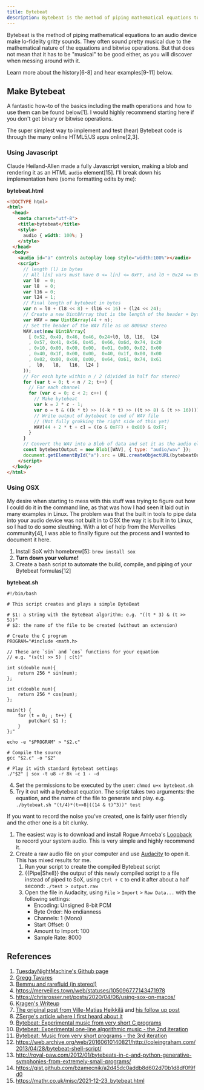 ```yaml
---
title: Bytebeat
description: Bytebeat is the method of piping mathematical equations to an audio device make lo-fidelity gritty sounds.
---
```


Bytebeat is the method of piping mathematical equations to an audio device make lo-fidelity gritty sounds. They often sound pretty musical due to the mathematical nature of the equations and bitwise operations. But that does not mean that it has to be "musical" to be good either, as you will discover when messing around with it.

Learn more about the history[6-8] and hear examples[9-11] below.

## Make Bytebeat

A fantastic how-to of the basics including the math operations and how to use them can be found below[1]. I would highly recommend starting here if you don't get binary or bitwise operations.

The super simplest way to implement and test (hear) Bytebeat code is through the many online HTML5/JS apps online[2,3].

### Using Javascript

Claude Heiland-Allen made a fully Javascript version, making a blob and rendering it as an HTML `audio` element[15]. I'll break down his implementation here (some formatting edits by me):

**bytebeat.html**

```html
<!DOCTYPE html>
<html>
  <head>
    <meta charset="utf-8">
    <title>bytebeat</title>
    <style>
      audio { width: 100%; }
    </style>
  </head>
  <body>
    <audio id="a" controls autoplay loop style="width:100%"></audio>
    <script>
      // length (l) in bytes
      // All l[n] vars must have 0 <= l[n] <= 0xFF, and l0 + 0x24 <= 0xFF
      var l0  = 0;
      var l8  = 0;
      var l16 = 0;
      var l24 = 1;
      // Final length of bytebeat in bytes
      var n = l0 + (l8 << 8) + (l16 << 16) + (l24 << 24);
      // Create a new Uint8Array that is the length of the header + bytebeat size
      var WAV = new Uint8Array(44 + n);
      // Set the header of the WAV file as u8 8000Hz stereo
      WAV.set(new Uint8Array(
        [ 0x52, 0x49, 0x46, 0x46, 0x24+l0, l8, l16,  l24
        , 0x57, 0x41, 0x56, 0x45,  0x66, 0x6d, 0x74, 0x20
        , 0x10, 0x00, 0x00, 0x00,  0x01, 0x00, 0x02, 0x00
        , 0x40, 0x1f, 0x00, 0x00,  0x40, 0x1f, 0x00, 0x00
        , 0x02, 0x00, 0x08, 0x00,  0x64, 0x61, 0x74, 0x61
        ,  l0,   l8,   l16,  l24 ]
      ));
      // For each byte within n / 2 (divided in half for stereo)
      for (var t = 0; t < n / 2; t++) {
        // For each channel
        for (var c = 0; c < 2; c++) {
      	  // Make bytebeat
          var k = 2 * c - 1;
          var o = t & ((k * t) >> ((-k * t) >> ((t >> 8) & (t >> 16))));
          // Write output of bytebeat to end of WAV file
          // (Not fully grokking the right side of this yet)
          WAV[44 + 2 * t + c] = ((o & 0xFF) + 0x80) & 0xFF;
        }
      }
      // Convert the WAV into a Blob of data and set it as the audio element source
      const bytebeatOutput = new Blob([WAV], { type: "audio/wav" });
      document.getElementById("a").src = URL.createObjectURL(bytebeatOutput);
    </script>
  </body>
</html>

```

### Using OSX

My desire when starting to mess with this stuff was trying to figure out how I could do it in the command line, as that was how I had seen it laid out in many examples in Linux. The problem was that the built in tools to pipe data into your audio device was not built in to OSX the way it is built in to Linux, so I had to do some sleuthing. With a lot of help from the Merveilles community[4], I was able to finally figure out the process and I wanted to document it here.

1. Install SoX with homebrew[5]: `brew install sox`
1. **Turn down your volume!**
1. Create a bash script to automate the build, compile, and piping of your Bytebeat formulas[12]

**bytebeat.sh**

```shell
#!/bin/bash

# This script creates and plays a simple ByteBeat

# $1: a string with the ByteBeat algorithm; e.g. "((t * 3) & (t >> 5))"
# $2: the name of the file to be created (without an extension)

# Create the C program
PROGRAM="#include <math.h>

// These are `sin` and `cos` functions for your equation
// e.g. "(s(t) >> 5) | c(t)"

int s(double num){
    return 256 * sin(num);
};

int c(double num){
    return 256 * cos(num);
};

main(t) {
    for (t = 0; ; t++) {
        putchar( $1 );
    }
};"

echo -e "$PROGRAM" > "$2.c"

# Compile the source
gcc "$2.c" -o "$2"

# Play it with standard Bytebeat settings
./"$2" | sox -t u8 -r 8k -c 1 - -d
```

4. Set the permissions to be executed by the user: `chmod u+x bytebeat.sh `
4. Try it out with a bytebeat equation. The script takes two arguments: the equation, and the name of the file to generate and play. e.g. `./bytebeat.sh "(t/4)*(t>>8|((14 & t)^3))" test`

If you want to record the noise you've created, one is fairly user friendly and the other one is a bit clunky. 

1. The easiest way is to download and install Rogue Amoeba's [Loopback](https://rogueamoeba.com/loopback/) to record your system audio. This is very simple and highly recommend it.
1. Create a raw audio file on your computer and use [Audacity](https://www.audacityteam.org/) to open it. This has mixed results for me.
   1. Run your script to create the compiled Bytebeat script
   1. {{Pipe|Shell}} the output of this newly compiled script to a file instead of piped to SoX, using `Ctrl + C` to end it after about a half second: ```./test > output.raw``` 
   1. Open the file in Audacity, using `File` > `Import` > `Raw Data...` with the following settings:
      - Encoding: Unsigned 8-bit PCM
      - Byte Order: No endianness
      - Channels: 1 (Mono)
      - Start Offset: 0
      - Amount to Import: 100
      - Sample Rate: 8000

## References

1. [TuesdayNightMachine's Github page](https://github.com/TuesdayNightMachines/Bytebeats)
1. [Gregg Tavares](https://greggman.com/downloads/examples/html5bytebeat/html5bytebeat.html#t=0&e=0&s=8000&bb=5d00000100180000000000000000141d0150043e1f062919296ab90380807628655b351388d1ffe7d4a000)
1. [Bemmu and rarefluid (in stereo!)](http://wurstcaptures.untergrund.net/music/)
1. https://merveilles.town/web/statuses/105096777143471978
1. https://chrisrosser.net/posts/2020/04/06/using-sox-on-macos/
1. [Kragen's Writeup](http://canonical.org/~kragen/bytebeat/)
1. [The original post from Ville-Matias Heikkilä](https://countercomplex.blogspot.com/2011/10/algorithmic-symphonies-from-one-line-of.html) and [his follow up post](https://countercomplex.blogspot.com/2011/10/some-deep-analysis-of-one-line-music.html)
1. [ZSerge's article where I first heard about it](https://zserge.com/posts/etude-in-c/)
1. [Bytebeat: Experimental music from very short C programs](https://www.youtube.com/watch?v=GtQdIYUtAHg)
1. [Bytebeat: Experimental one-line algorithmic music - the 2nd iteration](https://www.youtube.com/watch?v=qlrs2Vorw2Y)
1. [Bytebeat: Music from very short programs - the 3rd iteration](https://www.youtube.com/watch?v=tCRPUv8V22o)
1. https://web.archive.org/web/20160610140821/http://coleingraham.com/2013/04/28/bytebeat-shell-script/
1. http://royal-paw.com/2012/01/bytebeats-in-c-and-python-generative-symphonies-from-extremely-small-programs/
1. https://gist.github.com/bzamecnik/a2d45dc0addb8d602d70b1d8df0f9fd0
1. https://mathr.co.uk/misc/2021-12-23_bytebeat.html
